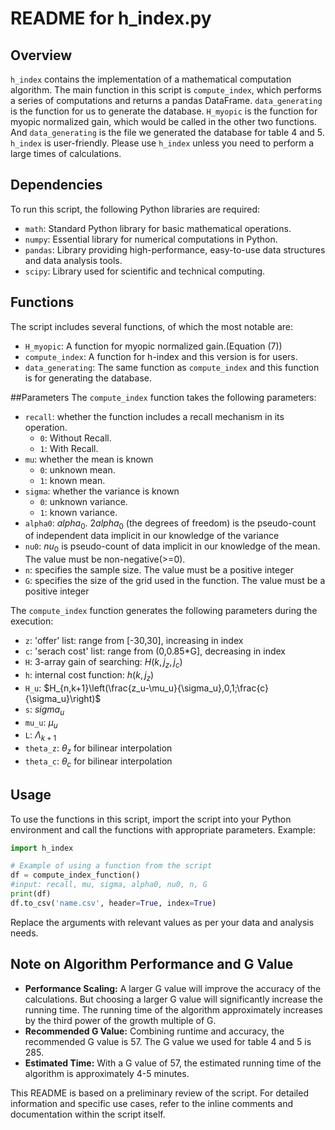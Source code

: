 # README for h_index.py

## Overview
`h_index` contains the implementation of a mathematical computation algorithm. The main function in this script is `compute_index`, which performs a series of computations and returns a pandas DataFrame. `data_generating` is the function for us to generate the database. `H_myopic` is the function for myopic normalized gain, which would be called in the other two functions. And `data_generating` is the file we generated the database for table 4 and 5. `h_index` is user-friendly. Please use `h_index` unless you need to perform a large times of calculations.

## Dependencies
To run this script, the following Python libraries are required:
- `math`: Standard Python library for basic mathematical operations.
- `numpy`: Essential library for numerical computations in Python.
- `pandas`: Library providing high-performance, easy-to-use data structures and data analysis tools.
- `scipy`: Library used for scientific and technical computing.


## Functions
The script includes several functions, of which the most notable are:
- `H_myopic`: A function for myopic normalized gain.(Equation (7))
- `compute_index`: A function for h-index and this version is for users.
- `data_generating`: The same function as `compute_index` and this function is for generating the database.

##Parameters
The `compute_index` function takes the following parameters:

- `recall`: whether the function includes a recall mechanism in its operation.
  - `0`: Without Recall.
  - `1`: With Recall.
- `mu`: whether the mean is known
  - `0`: unknown mean.
  - `1`: known mean.
- `sigma`: whether the variance is known
  - `0`: unknown variance.
  - `1`: known variance.
- `alpha0`: $alpha_0$. 2$alpha_0$ (the degrees of freedom) is the pseudo-count of independent data implicit in our knowledge of the variance
- `nu0`: $nu_0$ is pseudo-count of data implicit in our knowledge of the mean. The value must be non-negative(>=0).
- `n`: specifies the sample size. The value must be a positive integer
- `G`: specifies the size of the grid used in the function. The value must be a positive integer

The `compute_index` function generates the following parameters during the execution:
- `z`: 'offer' list: range from [-30,30], increasing in index
- `c`: 'serach cost' list: range from (0,0.85*G], decreasing in index
- `H`: 3-array gain of searching: $H(k, j_z, j_c)$
- `h`: internal cost function: $h(k, j_z)$
- `H_u`: $H_{n,k+1}\left(\frac{z_u-\mu_u}{\sigma_u},0,1;\frac{c}{\sigma_u}\right)$
- `s`: $sigma_u$
- `mu_u`: $\mu_u$
- `L`: $\Lambda_{k+1}$
- `theta_z`: $\theta_z$ for bilinear interpolation
- `theta_c`: $\theta_c$ for bilinear interpolation

## Usage
To use the functions in this script, import the script into your Python environment and call the functions with appropriate parameters. Example:
```python
import h_index

# Example of using a function from the script
df = compute_index_function()
#input: recall, mu, sigma, alpha0, nu0, n, G
print(df)
df.to_csv('name.csv', header=True, index=True)
```

Replace the arguments with relevant values as per your data and analysis needs.


## Note on Algorithm Performance and G Value
- **Performance Scaling:** A larger G value will improve the accuracy of the calculations. But choosing a larger G value will significantly increase the running time. The running time of the algorithm approximately increases by the third power of the growth multiple of G.
- **Recommended G Value:** Combining runtime and accuracy, the recommended G value is 57. The G value we used for table 4 and 5 is 285.
- **Estimated Time:** With a G value of 57, the estimated running time of the algorithm is approximately 4-5 minutes.


This README is based on a preliminary review of the script. For detailed information and specific use cases, refer to the inline comments and documentation within the script itself.
